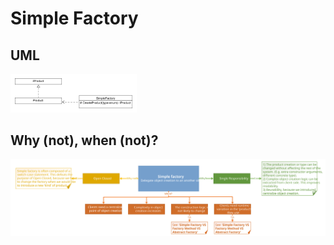 # Simple Factory
## UML
<img src=SimpleFactoryUML.png width=40% height=40%>

## Why (not), when (not)?
![Simple Factory](https://raw.githubusercontent.com/NiekBeijloos/Design-Patterns/master/Creational/3.%20Simple%20Factory/SimpleFactory.svg?raw=true)

